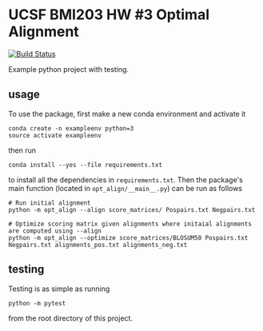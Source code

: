 # UCSF BMI203 HW #3 Optimal Alignment

[![Build
Status](https://travis-ci.org/tcavazos2/hw3-OptimalAlign.svg?branch=master)](https://travis-ci.org/tcavazos2/hw3-OptimalAlign)

Example python project with testing.

## usage

To use the package, first make a new conda environment and activate it

```
conda create -n exampleenv python=3
source activate exampleenv
```

then run

```
conda install --yes --file requirements.txt
```

to install all the dependencies in `requirements.txt`. Then the package's
main function (located in `opt_align/__main__.py`) can be run as follows

```
# Run initial alignment 
python -m opt_align --align score_matrices/ Pospairs.txt Negpairs.txt

# Optimize scoring matrix given alignments where initaial alignments are computed using --align
python -m opt_align --optimize score_matrices/BLOSUM50 Pospairs.txt Negpairs.txt alignments_pos.txt alignments_neg.txt 
```

## testing

Testing is as simple as running

```
python -m pytest
```

from the root directory of this project.
